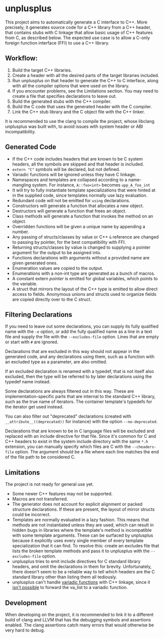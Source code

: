 # unplusplus

This project aims to automatically generate a C interface to C++. More precisely, it generates
source code for a C++ library from a C++ header, that contains stubs with C linkage that allow basic
usage of C++ features from C, as described below. The expected use case is to allow a C-only foreign
function interface (FFI) to use a C++ library.

## Workflow:
1. Build the target C++ libraries.
2. Create a header with all the desired parts of the target libraries included.
3. Run unplusplus on that header to generate the C++ to C interface, along with all the compiler
   options that were used on the library.
4. If you encounter problems, see the Limitations section. You may need to create a file that
   specifies declarations to leave out.
5. Build the generated stubs with the C++ compiler.
6. Build the C code that uses the generated header with the C compiler.
7. Link the C++ stub library and the C object file with the C++ linker.

It is recommended to use the clang to compile the project, whose libclang unplusplus was built with,
to avoid issues with system header or ABI incompatibility.

## Generated Code

* If the C++ code includes headers that are known to be C system headers, all the symbols are
  skipped and that header is included.
* `extern "C"` symbols will be declared, but not defined.
* Variadic functions will be ignored unless they have C linkage.
* Namespaces and templates are collapsed according to a name-mangling system. For instance,
  `A::foo<int>` becomes `upp_A_foo_int`
* It will try to fully instantiate template specializations that were hinted at in the supplied
  code, since templates normally use lazy evaluation.
* Redundant code will not be emitted for `using` declarations.
* Constructors will generate a function that allocates a new object.
* Destructors will generate a function that frees an object.
* Class methods will generate a function that invokes the method on an object.
* Overridden functions will be given a unique name by appending a number.
* Any passing of structs/classes by value or C++ `&` reference are changed to passing by pointer,
  for the best compatibility with FFI.
* Returning structs/classes by value is changed to supplying a pointer argument for the output to be
  assigned into.
* Functions declarations with arguments without a provided name are given generated ones.
* Enumeration values are copied to the output.
* Enumerations with a non-int type are generated as a bunch of macros.
* A constant extern *pointer* is emitted for global variables, which points to the variable.
* A struct that mirrors the layout of the C++ type is emitted to allow direct access to
  fields. Anonymous unions and structs used to organize fields are copied directly over to the C
  struct.

## Filtering Declarations

If you need to leave out some declarations, you can supply its fully qualified name with the `-e`
option, or add the fully qualified name as a line in a text file and supply the file with the
`--excludes-file` option. Lines that are empty or start with `#` are ignored.

Declarations that are excluded in this way should not appear in the generated code, and any
declarations using them, such as a function with an excluded type as a parameter, are also omitted.

If an excluded declaration is renamed with a typedef, that is not itself also excluded, then the
type will be referred to by later declarations using the typedef name instead.

Some declarations are always filtered out in this way. These are implementation-specific parts that
are internal to the standard C++ library, such as the true name of iterators. The container
template's typedefs for the iterator get used instead.

You can also filter out "deprecated" declarations (created with `__attribute__((deprecated))` for
instance) with the option `--no-deprecated`.

Declarations that are known to be in C language files will be excluded and replaced with an include
directive for that file. Since it's common for C and C++ headers to exist in the system include
directory with the same `*.h` extension, you can manually specify which files are C with the
`--cheaders-file` option. The argument should be a file where each line matches the end of the file
path to be considered C.

## Limitations

The project is not ready for general use yet.

* Some newer C++ features may not be supported.
* Macros are not transferred.
* The generator does not account for explicit alignment or packed structure declarations. If these
  are present, the layout of mirror structs could be incorrect.
* Templates are normally evaluated in a lazy fashion. This means that methods are not instantiated
  unless they are used, which can result in hidden bugs in libraries where the template's method is
  incompatible with some template arguments. These can be surfaced by unplusplus because it
  explicitly uses every single member of every template specialization that it can find. To resolve
  this: create an excludes file that lists the broken template methods and pass it to unplusplus
  with the `--excludes-file` option.
* unplusplus tries to emit include directives for C standard library headers, and omit the
  declarations in them for brevity. Unfortunately, there doesn't seem to be a reliable way to tell
  *which* headers are the C standard library other than listing them all tediously.
* unplusplus can't handle [variadic functions](https://en.cppreference.com/w/cpp/utility/variadic)
  with C++ linkage, since it [isn't possible](http://c-faq.com/varargs/handoff.html) to forward the
  va_list to a variadic function.

## Development

When developing on the project, it is recommended to link it to a different build of clang and LLVM
that has the debugging symbols and assertions enabled. The clang assertions catch many errors that
would otherwise be very hard to debug.
